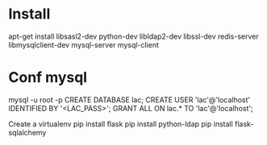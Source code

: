# Install
apt-get install libsasl2-dev python-dev libldap2-dev libssl-dev redis-server libmysqlclient-dev mysql-server mysql-client

# Conf mysql
mysql -u root -p
CREATE DATABASE lac;
CREATE USER 'lac'@'localhost' IDENTIFIED BY '<LAC_PASS>';
GRANT ALL ON lac.* TO 'lac'@'localhost';


Create a virtualenv
pip install flask
pip install python-ldap
pip install flask-sqlalchemy
